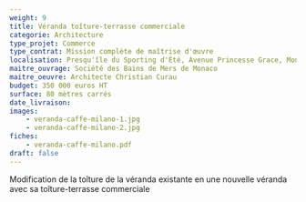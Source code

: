 ```yaml
---
weight: 9
title: Véranda toîture-terrasse commerciale
categorie: Architecture
type_projet: Commerce
type_contrat: Mission complète de maîtrise d'œuvre
localisation: Presqu'île du Sporting d'Été, Avenue Princesse Grace, Monaco
maitre_ouvrage: Société des Bains de Mers de Monaco
maitre_oeuvre: Architecte Christian Curau
budget: 350 000 euros HT
surface: 80 mètres carrés
date_livraison:
images:
    - veranda-caffe-milano-1.jpg
    - veranda-caffe-milano-2.jpg
fiches:
    - veranda-caffe-milano.pdf
draft: false
---
```

Modification de la toîture de la véranda existante en une nouvelle véranda avec sa toîture-terrasse commerciale
